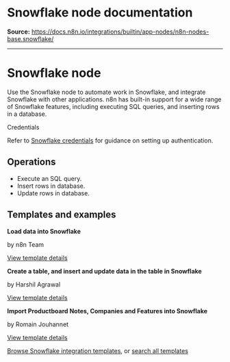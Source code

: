# Snowflake node documentation

**Source:** https://docs.n8n.io/integrations/builtin/app-nodes/n8n-nodes-base.snowflake/

---

# Snowflake node

Use the Snowflake node to automate work in Snowflake, and integrate Snowflake with other applications. n8n has built-in support for a wide range of Snowflake features, including executing SQL queries, and inserting rows in a database.

Credentials

Refer to [Snowflake credentials](../../credentials/snowflake/) for guidance on setting up authentication.

## Operations

- Execute an SQL query.
- Insert rows in database.
- Update rows in database.

## Templates and examples

**Load data into Snowflake**

by n8n Team

[View template details](https://n8n.io/workflows/1918-load-data-into-snowflake/)

**Create a table, and insert and update data in the table in Snowflake**

by Harshil Agrawal

[View template details](https://n8n.io/workflows/824-create-a-table-and-insert-and-update-data-in-the-table-in-snowflake/)

**Import Productboard Notes, Companies and Features into Snowflake**

by Romain Jouhannet

[View template details](https://n8n.io/workflows/2576-import-productboard-notes-companies-and-features-into-snowflake/)

[Browse Snowflake integration templates](https://n8n.io/integrations/snowflake/), or [search all templates](https://n8n.io/workflows/)
